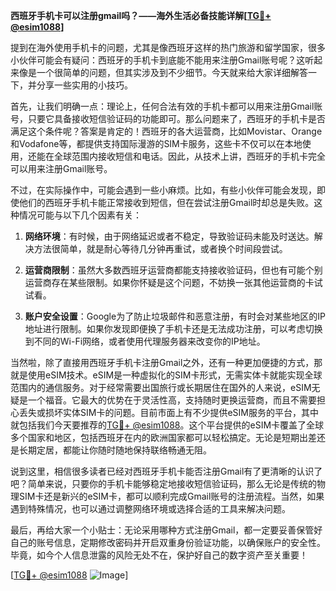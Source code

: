 **西班牙手机卡可以注册gmail吗？——海外生活必备技能详解[[TG💪+ @esim1088](https://t.me/s/esim1088)]**

提到在海外使用手机卡的问题，尤其是像西班牙这样的热门旅游和留学国家，很多小伙伴可能会有疑问：西班牙的手机卡到底能不能用来注册Gmail账号呢？这听起来像是一个很简单的问题，但其实涉及到不少细节。今天就来给大家详细解答一下，并分享一些实用的小技巧。

首先，让我们明确一点：理论上，任何合法有效的手机卡都可以用来注册Gmail账号，只要它具备接收短信验证码的功能即可。那么问题来了，西班牙的手机卡是否满足这个条件呢？答案是肯定的！西班牙的各大运营商，比如Movistar、Orange和Vodafone等，都提供支持国际漫游的SIM卡服务，这些卡不仅可以在本地使用，还能在全球范围内接收短信和电话。因此，从技术上讲，西班牙的手机卡完全可以用来注册Gmail账号。

不过，在实际操作中，可能会遇到一些小麻烦。比如，有些小伙伴可能会发现，即使他们的西班牙手机卡能正常接收到短信，但在尝试注册Gmail时却总是失败。这种情况可能与以下几个因素有关：

1. **网络环境**：有时候，由于网络延迟或者不稳定，导致验证码未能及时送达。解决方法很简单，就是耐心等待几分钟再重试，或者换个时间段尝试。

2. **运营商限制**：虽然大多数西班牙运营商都能支持接收验证码，但也有可能个别运营商存在某些限制。如果你怀疑是这个问题，不妨换一张其他运营商的卡试试看。

3. **账户安全设置**：Google为了防止垃圾邮件和恶意注册，有时会对某些地区的IP地址进行限制。如果你发现即便换了手机卡还是无法成功注册，可以考虑切换到不同的Wi-Fi网络，或者使用代理服务器来改变你的IP地址。

当然啦，除了直接用西班牙手机卡注册Gmail之外，还有一种更加便捷的方式，那就是使用eSIM技术。eSIM是一种虚拟化的SIM卡形式，无需实体卡就能实现全球范围内的通信服务。对于经常需要出国旅行或长期居住在国外的人来说，eSIM无疑是一个福音。它最大的优势在于灵活性高，支持随时更换运营商，而且不需要担心丢失或损坏实体SIM卡的问题。目前市面上有不少提供eSIM服务的平台，其中就包括我们今天要推荐的[TG💪+ @esim1088](https://t.me/s/esim1088)。这个平台提供的eSIM卡覆盖了全球多个国家和地区，包括西班牙在内的欧洲国家都可以轻松搞定。无论是短期出差还是长期定居，都能让你随时随地保持联络畅通无阻。

说到这里，相信很多读者已经对西班牙手机卡能否注册Gmail有了更清晰的认识了吧？简单来说，只要你的手机卡能够稳定地接收短信验证码，那么无论是传统的物理SIM卡还是新兴的eSIM卡，都可以顺利完成Gmail账号的注册流程。当然，如果遇到特殊情况，也可以通过调整网络环境或选择合适的工具来解决问题。

最后，再给大家一个小贴士：无论采用哪种方式注册Gmail，都一定要妥善保管好自己的账号信息，定期修改密码并开启双重身份验证功能，以确保账户的安全性。毕竟，如今个人信息泄露的风险无处不在，保护好自己的数字资产至关重要！

[[TG💪+ @esim1088](https://t.me/s/esim1088) ![Image](https://i.postimg.cc/4NQfJmqS/Snipaste-2025-05-13-00-14-12.png)]